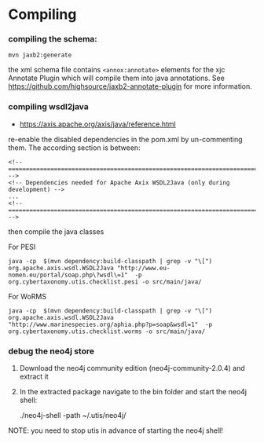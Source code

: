 Compiling
============

### compiling the schema:

    mvn jaxb2:generate

the xml schema file contains ``<annox:annotate>`` elements
for the xjc Annotate Plugin which will compile them into java annotations.
See https://github.com/highsource/jaxb2-annotate-plugin  for more information.

### compiling wsdl2java

* https://axis.apache.org/axis/java/reference.html

re-enable the disabled dependencies in the pom.xml by un-commenting them. The according section is
between:

    <!-- ======================================================================= -->
    <!-- Dependencies needed for Apache Axix WSDL2Java (only during development) -->
    ...
    <!-- ======================================================================= -->
    
then compile the java classes

For PESI

    java -cp  $(mvn dependency:build-classpath | grep -v "\[")  org.apache.axis.wsdl.WSDL2Java "http://www.eu-nomen.eu/portal/soap.php\?wsdl\=1"  -p org.cybertaxonomy.utis.checklist.pesi -o src/main/java/

For WoRMS

    java -cp  $(mvn dependency:build-classpath | grep -v "\[")  org.apache.axis.wsdl.WSDL2Java "http://www.marinespecies.org/aphia.php?p=soap&wsdl=1"  -p org.cybertaxonomy.utis.checklist.worms -o src/main/java/

    
### debug the neo4j store

1. Download the neo4j community edition (neo4j-community-2.0.4) and extract it
1. In the extracted package navigate to the bin folder and start the neo4j shell:

    ./neo4j-shell -path ~/.utis/neo4j/

NOTE: you need to stop utis in advance of starting the neo4j shell!
    
    